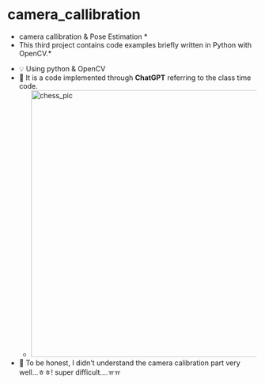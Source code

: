 # camera_callibration
* camera callibration &amp; Pose Estimation *
* This third project contains code examples briefly written in Python with OpenCV.*

- 💡 Using python & OpenCV
- 🎡 It is a code implemented through **ChatGPT** referring to the class time code.  
  - <img width="539" alt="chess_pic" src="https://user-images.githubusercontent.com/90232567/235597648-528b005b-6b26-49c0-90d3-ae3811b733a9.png">
- 🚀 To be honest, I didn't understand the camera calibration part very well...ㅎㅎ! super difficult....ㅠㅠ
